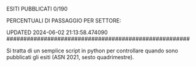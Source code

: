 ESITI PUBBLICATI 0/190 

PERCENTUALI DI PASSAGGIO PER SETTORE:

UPDATED 2024-06-02 21:13:58.474090
###################################################### 

Si tratta di un semplice script in python per controllare quando sono pubblicati gli esiti (ASN 2021, sesto quadrimestre).

